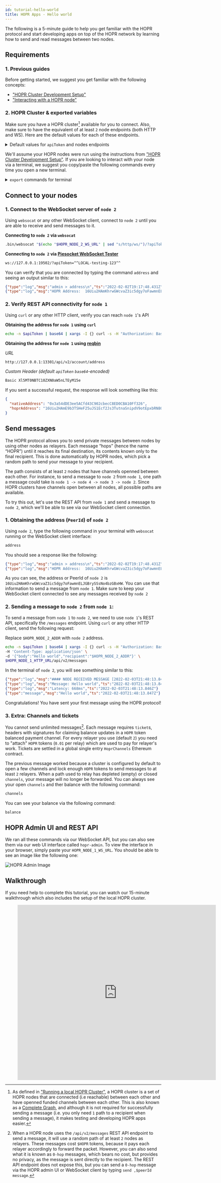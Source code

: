 ```yaml
---
id: tutorial-hello-world
title: HOPR Apps - Hello world
---
```


The following is a 5-minute guide to help you get familiar with the HOPR protocol and start developing apps on top of the
HOPR network by learning how to send and read messages between two nodes.

## Requirements

### 1. Previous guides

Before getting started, we suggest you get familiar with the following concepts:

- ["HOPR Cluster Development Setup"](/developers/starting-local-cluster)
- ["Interacting with a HOPR node"](/developers/connecting-node)

### 2. HOPR Cluster & exported variables

Make sure you have a HOPR cluster[^1] available for you to connect. Also, make sure to have the equivalent of at least `2`
node endpoints (both HTTP and WS). Here are the default values for each of these endpoints.

<details>
  <summary>Default values for <code>apiToken</code> and nodes endpoints</summary>
  <div>
    <div>
    <h3>apiToken</h3>
    <pre>
    ^^LOCAL-testing-123^^
    </pre>
    <h3>HOPR_NODE_1_HTTP_URL</h3>
    <pre>
    http://127.0.0.1:13301
    </pre>
    <h3>HOPR_NODE_1_WS_URL</h3>
    <pre>
    http://127.0.0.1:19501
    </pre>
    <h3>HOPR_NODE_2_HTTP_URL</h3>
    <pre>
    http://127.0.0.1:13302
    </pre>
    <h3>HOPR_NODE_2_WS_URL</h3>
    <pre>
    http://127.0.0.1:19502
    </pre>
    </div>
  </div>
</details>

We'll assume your HOPR nodes were run using the instructions from ["HOPR Cluster Development Setup"](/developers/starting-local-cluster). If you are looking to
interact with your node via a terminal, we suggest you copy/paste the following commands every time you open a new
terminal.

<details>
  <summary><code>export</code> commands for terminal</summary>
  <div>
    <div>
    <h3>API Token</h3>
    <br/>
    <pre>
    export apiToken=^^LOCAL-testing-123^^
    </pre>
    <h3>Node 1</h3>
    <br/>
    <pre>
    export HOPR_NODE_1_HTTP_URL=http://127.0.0.1:13301 HOPR_NODE_1_WS_URL=http://127.0.0.1:19501
    </pre>
    <h3>Node 2</h3>
    <br/>
    <pre>
    export HOPR_NODE_2_HTTP_URL=http://127.0.0.1:13302 HOPR_NODE_2_WS_URL=http://127.0.0.1:19502
    </pre>
    <h3>All in one line</h3>
    <br/>
    <pre>
    export apiToken=^^LOCAL-testing-123^^ HOPR_NODE_1_HTTP_URL=http://127.0.0.1:13301 HOPR_NODE_1_WS_URL=http://127.0.0.1:19501 HOPR_NODE_2_HTTP_URL=http://127.0.0.1:13302 HOPR_NODE_2_WS_URL=http://127.0.0.1:19502
    </pre>
    </div>
    <br/>
  </div>
</details>

## Connect to your nodes

### 1. Connect to the WebSocket server of `node 2`

Using `websocat` or any other WebSocket client, connect to `node 2` until you are able to receive and send messages to it.

**Connecting to `node 2` via `websocat`**

```bash
.bin/websocat "$(echo "$HOPR_NODE_2_WS_URL" | sed "s/http/ws/")/?apiToken=$apiToken"
```

**Connecting to `node 2` via [Piesocket WebSocket Tester](https://www.piesocket.com/websocket-tester)**

```bash
ws://127.0.0.1:19502/?apiToken=^^LOCAL-testing-123^^
```

You can verify that you are connected by typing the command `address` and seeing an output similar to this:

```json
{"type":"log","msg":"admin > address\n","ts":"2022-02-02T19:17:48.431Z"}
{"type":"log","msg":"HOPR Address:  16Uiu2HAmKhrwGWcvaZ3ic5dgy7oFawmnELJGBrySSsNo4bzGBxHW\nETH Address:   0x4cD95E1deF16D5913255Fe0af208EdDe2e04d720","ts":"2022-02-02T19:17:48.435Z"}
```

### 2. Verify REST API connectivity for `node 1`

Using `curl` or any other HTTP client, verify you can reach `node 1`'s API

**Obtaining the address for `node 1` using `curl`**

```bash
echo -n $apiToken | base64 | xargs -I {} curl -s -H "Authorization: Basic {}" $HOPR_NODE_1_HTTP_URL/api/v2/account/address | jq
```

**Obtaining the address for `node 1` using [reqbin](https://reqbin.com/)**

_URL_

```bash
http://127.0.0.1:13301/api/v2/account/address
```

_Custom Header (default `apiToken` `base64`-encoded)_

```bash
Basic Xl5MT0NBTC10ZXN0aW5nLTEyM15e
```

If you sent a successful request, the response will look something like this:

```json
{
  "nativeAddress": "0x3a54dDE3ee5ACfd43C902cbecC8ED0CBA10Ff326",
  "hoprAddress": "16Uiu2HAmE9b3TSHeF25uJS1Ecf2Js3TutnaSnipdV9otEpxbRN8Q"
}
```

## Send messages

The HOPR protocol allows you to send private messages between nodes by using other nodes as relayers. Each message “hops” (hence the
name “HOPR”) until it reaches its final destination, its contents known only to the final recipient. This is done automatically
by HOPR nodes, which pick a random path to send your message to your recipient.

The path consists of at least `2` nodes that have channels openned between each other. For instance, to send a message to `node 2`
from `node 1`, one path a message could take is `node 1 -> node 4 -> node 3 -> node 2`. Since HOPR clusters have channels open between all nodes, all possible paths are available.

To try this out, let's use the REST API from `node 1` and send a message to `node 2`, which we'll be able to see via our
WebSocket client connection.

### 1. Obtaining the address (`PeerId`) of `node 2`

Using `node 2`, type the following command in your terminal with `websocat` running or the WebSocket client interface:

```bash
address
```

You should see a response like the following:

```json
{"type":"log","msg":"admin > address\n","ts":"2022-02-02T19:17:48.431Z"}
{"type":"log","msg":"HOPR Address:  16Uiu2HAmKhrwGWcvaZ3ic5dgy7oFawmnELJGBrySSsNo4bzGBxHW\nETH Address:   0x4cD95E1deF16D5913255Fe0af208EdDe2e04d720","ts":"2022-02-02T19:17:48.435Z"}
```

As you can see, the address or PeerId of `node 2` is `16Uiu2HAmKhrwGWcvaZ3ic5dgy7oFawmnELJGBrySSsNo4bzGBxHW`. You can use that
information to send a message from `node 1`. Make sure to keep your WebSocket client connected to see any messages received by `node 2`

### 2. Sending a message to `node 2` from `node 1`:

To send a message from `node 1` to `node 2`, we need to use `node 1`'s REST API, specifically the `/messages` endpoint. Using `curl`
or any other HTTP client, send the following request:

Replace `$HOPR_NODE_2_ADDR` with `node 2` address.

```bash
echo -n $apiToken | base64 | xargs -I {} curl -s -H "Authorization: Basic {}" \
-H 'Content-Type: application/json' \
-d '{"body":"Hello world","recipient":"$HOPR_NODE_2_ADDR"}' \
$HOPR_NODE_1_HTTP_URL/api/v2/messages
```

In the terminal of `node 2`, you will see something similar to this:

```json
{"type":"log","msg":"#### NODE RECEIVED MESSAGE [2022-02-03T21:48:13.845Z] ####","ts":"2022-02-03T21:48:13.845Z"}
{"type":"log","msg":"Message: Hello world","ts":"2022-02-03T21:48:13.846Z"}
{"type":"log","msg":"Latency: 668ms","ts":"2022-02-03T21:48:13.846Z"}
{"type":"message","msg":"Hello world","ts":"2022-02-03T21:48:13.847Z"}
```

Congratulations! You have sent your first message using the HOPR protocol!

### 3. Extra: Channels and tickets

You cannot send unlimited messages[^2]. Each message requires `ticket`s, headers with signatures for claiming
balance updates in a `HOPR` token balanced payment channel. For every relayer you use (default `2`) you need to "attach"
`HOPR` tokens (`0.01` per relay) which are used to pay for relayer's work. Tickets are settled in a global single entry
`HoprChannels` Ethereum contract.

The previous message worked because a cluster is configured by default to open a few channels and lock enough `HOPR`
tokens to send messages to at least `2` relayers. When a path used to relay has depleted (empty) or closed `channels`,
your message will no longer be forwarded. You can always see your open `channels` and ther balance with the following command:

```bash
channels
```

You can see your balance via the following command:

```bash
balance
```

## HOPR Admin UI and REST API

We ran all these commands via our WebSocket API, but you can also see them via our web UI interface called `hopr-admin`.
To view the interface in your browser, simply paste your `HOPR_NODE_1_WS_URL`. You should be able to see an image like the following one:

![HOPR Admin Image](/img/developer/hopr_admin_ui.png)

## Walkthrough

If you need help to complete this tutorial, you can watch our 15-minute walkthrough which also includes the setup of the local HOPR cluster.

<figure class="video-container" style={{"marginTop": "-100px", "marginBottom": "-100px"}}>
  <iframe src="https://player.vimeo.com/video/672847960?h=bc02050298" width="640" height="564" frameborder="0" allow="autoplay; fullscreen" allowfullscreen></iframe>
</figure>

[^1]:
    As defined in ["Running a local HOPR Cluster"](/developers/starting-local-cluster), a HOPR cluster is a set of HOPR nodes that are connected (i.e
    reachable) between each other and have openned funded channels between each other. This is also known as a [Complete
    Graph](https://en.wikipedia.org/wiki/Complete_graph), and although it is not required for successfully sending a message
    (i.e. you only need `1` path to a recipient when sending a message), it makes testing and developing HOPR apps easier.

[^2]:
    When a HOPR node uses the `/api/v2/messages` REST API endpoint to send a message, it will use a random path of at
    least `2` nodes as relayers. These messages cost `$HOPR` tokens, because it pays each relayer accordingly to forward the
    packet. However, you can also send what it is known as `0-hop` messages, which bears no cost, but provides no privacy, as
    the message is sent directly to the recipient. The REST API endpoint does not expose this, but you can send a `0-hop`
    message via the HOPR admin UI or WebSocket client by typing `send ,$peerId message`.
